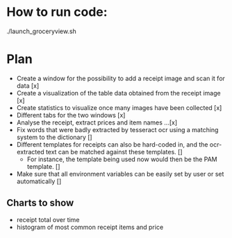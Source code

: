 # How to run code:
./launch_groceryview.sh

# Plan
- Create a window for the possibility to add a receipt image and scan it for data [x]
- Create a visualization of the table data obtained from the receipt image [x]
- Create statistics to visualize once many images have been collected [x]
- Different tabs for the two windows [x]
- Analyse the receipt, extract prices and item names ...[x]
- Fix words that were badly extracted by tesseract ocr using a matching system to the dictionary []
- Different templates for receipts can also be hard-coded in, and the ocr-extracted text can be matched against these templates. []
    - For instance, the template being used now would then be the PAM template.  []
- Make sure that all environment variables can be easily set by user or set automatically []

## Charts to show
- receipt total over time
- histogram of most common receipt items and price


